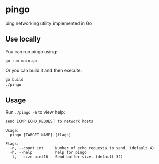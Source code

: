 # pingo

ping networking utility implemented in Go

## Use locally

You can run pingo using:

```bash
go run main.go
```

Or you can build it and then execute:

```bash
go build
./pingo
```

## Usage

Run `./pingo -h` to view help:

```
send ICMP ECHO_REQUEST to network hosts

Usage:
  pingo [TARGET_NAME] [flags]

Flags:
  -n, --count int     Number of echo requests to send. (default 4)
  -h, --help          help for pingo
  -l, --size uint16   Send buffer size. (default 32)
```
